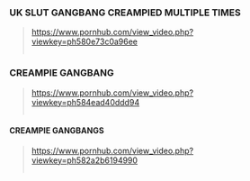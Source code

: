 ### UK SLUT GANGBANG CREAMPIED MULTIPLE TIMES
>https://www.pornhub.com/view_video.php?viewkey=ph580e73c0a96ee
>>![]()
### CREAMPIE GANGBANG
>https://www.pornhub.com/view_video.php?viewkey=ph584ead40ddd94
>>![]()
#### CREAMPIE GANGBANGS
>https://www.pornhub.com/view_video.php?viewkey=ph582a2b6194990
>>![]()
### 
>
>>![]()
### 
>
>>![]()
### 
>
>>![]()

